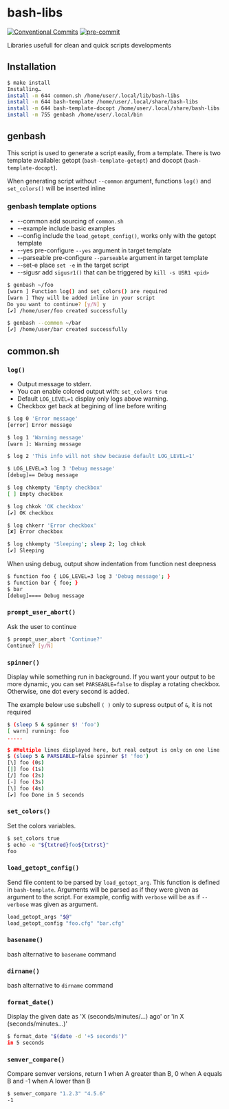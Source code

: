 # bash-libs

[![Conventional Commits][conventional-commits-image]][conventional-commits-url]
[![pre-commit][pre-commit-image]][pre-commit-url]

Libraries usefull for clean and quick scripts developments

## Installation

```bash
$ make install
Installing…
install -m 644 common.sh /home/user/.local/lib/bash-libs
install -m 644 bash-template /home/user/.local/share/bash-libs
install -m 644 bash-template-docopt /home/user/.local/share/bash-libs
install -m 755 genbash /home/user/.local/bin
```

## genbash

This script is used to generate a script easily, from a template.  There is two template
available: getopt (`bash-template-getopt`) and docopt (`bash-template-docopt`).

When generating script without `--common` argument, functions `log()` and `set_colors()`
will be inserted inline

### genbash template options

* --common
add sourcing of `common.sh`
* --example
include basic examples
* --config
include the `load_getopt_config()`, works only with the getopt template
* --yes
pre-configure `--yes` argument in target template
* --parseable
pre-configure `--parseable` argument in target template
* --set-e
place `set -e` in the target script
* --sigusr
add `sigusr1()` that can be triggered by `kill -s USR1 <pid>`

```bash
$ genbash ~/foo
[warn ] Function log() and set_colors() are required
[warn ] They will be added inline in your script
Do you want to continue? [y/N] y
[✔] /home/user/foo created successfully

$ genbash --common ~/bar
[✔] /home/user/bar created successfully
```

## common.sh

### `log()`

* Output message to stderr.
* You can enable colored output with: `set_colors true`
* Default `LOG_LEVEL=1` display only logs above warning.
* Checkbox get back at begining of line before writing

```bash
$ log 0 'Error message'
[error] Error message

$ log 1 'Warning message'
[warn ]: Warning message

$ log 2 'This info will not show because default LOG_LEVEL=1'

$ LOG_LEVEL=3 log 3 'Debug message'
[debug]== Debug message

$ log chkempty 'Empty checkbox'
[ ] Empty checkbox

$ log chkok 'OK checkbox'
[✔] OK checkbox

$ log chkerr 'Error checkbox'
[✘] Error checkbox

$ log chkempty 'Sleeping'; sleep 2; log chkok
[✔] Sleeping
```

When using debug, output show indentation from function nest deepness

```bash
$ function foo { LOG_LEVEL=3 log 3 'Debug message'; }
$ function bar { foo; }
$ bar
[debug]==== Debug message
```

### `prompt_user_abort()`

Ask the user to continue

```bash
$ prompt_user_abort 'Continue?'
Continue? [y/N]
```

### `spinner()`

Display while something run in background.  If you want your output to be
more dynamic, you can set `PARSEABLE=false` to display a rotating checkbox.
Otherwise, one dot every second is added.

The example below use subshell `( )` only to supress output of `&`, it is not required

```bash
$ (sleep 5 & spinner $! 'foo')
[ warn] running: foo
.....

$ #Multiple lines displayed here, but real output is only on one line
$ (sleep 5 & PARSEABLE=false spinner $! 'foo')
[\] foo (0s)
[|] foo (1s)
[/] foo (2s)
[-] foo (3s)
[\] foo (4s)
[✔] foo Done in 5 seconds
```

### `set_colors()`

Set the colors variables.

```bash
$ set_colors true
$ echo -e "${txtred}foo${txtrst}"
foo
```

### `load_getopt_config()`

Send file content to be parsed by `load_getopt_arg`.  This function is defined in
`bash-template`.  Arguments will be parsed as if they were given as argument to the
script.  For example, config with `verbose` will be as if `--verbose` was given
as argument.

```bash
load_getopt_args "$@"
load_getopt_config "foo.cfg" "bar.cfg"
```

### `basename()`

bash alternative to `basename` command

### `dirname()`

bash alternative to `dirname` command

### `format_date()`

Display the given date as 'X (seconds/minutes/...) ago' or 'in X (seconds/minutes...)'

```bash
$ format_date "$(date -d '+5 seconds')"
in 5 seconds
```

### `semver_compare()`

Compare semver versions, return 1 when A greater than B, 0 when A equals B
and -1 when A lower than B

```bash
$ semver_compare "1.2.3" "4.5.6"
-1
```

[conventional-commits-image]: https://img.shields.io/badge/Conventional%20Commits-1.0.0-yellow.svg
[conventional-commits-url]: https://conventionalcommits.org/
[pre-commit-image]: https://img.shields.io/badge/pre--commit-enabled-brightgreen?logo=pre-commit&logoColor=white
[pre-commit-url]: https://github.com/pre-commit/pre-commit
